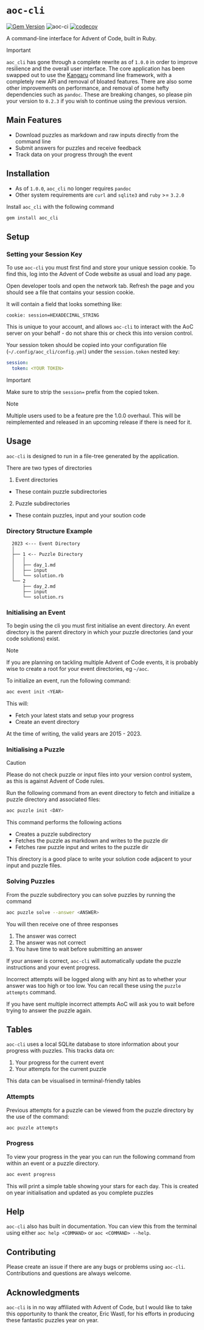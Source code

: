 # `aoc-cli`

[![Gem Version](https://badge.fury.io/rb/aoc_cli.svg)](https://badge.fury.io/rb/aoc_cli) ![aoc-ci](https://github.com/apexatoll/aoc-cli/actions/workflows/main.yml/badge.svg) [![codecov](https://codecov.io/gh/apexatoll/aoc-cli/graph/badge.svg?token=7R3GFUAXI5)](https://codecov.io/gh/apexatoll/aoc-cli)

A command-line interface for Advent of Code, built in Ruby.

> [!IMPORTANT]
> `aoc_cli` has gone through a complete rewrite as of `1.0.0` in order to improve resilience and the overall user interface.
> The core application has been swapped out to use the [Kangaru](https://github.com/apexatoll/kangaru) command line framework, with a completely new API and removal of bloated features.
> There are also some other improvements on performance, and removal of some hefty dependencies such as `pandoc`.
> These are breaking changes, so please pin your version to `0.2.3` if you wish to continue using the previous version.


## Main Features

- Download puzzles as markdown and raw inputs directly from the command line
- Submit answers for puzzles and receive feedback
- Track data on your progress through the event


## Installation

- As of `1.0.0`, `aoc_cli` no longer requires `pandoc`
- Other system requirements are `curl` and `sqlite3` and `ruby` >= `3.2.0`


Install `aoc_cli` with the following command

```bash
gem install aoc_cli
```


## Setup

### Setting your Session Key

To use `aoc-cli` you must first find and store your unique session cookie. To find this, log into the Advent of Code website as usual and load any page. 

Open developer tools and open the network tab. Refresh the page and you should see a file that contains your session cookie.

It will contain a field that looks something like:

```
cookie: session=HEXADECIMAL_STRING
```

This is unique to your account, and allows `aoc-cli` to interact with the AoC server on your behalf - do not share this or check this into version control.

Your session token should be copied into your configuration file (`~/.config/aoc_cli/config.yml`) under the `session.token` nested key:

```yaml
session:
  token: <YOUR TOKEN>
```

> [!IMPORTANT]
> Make sure to strip the `session=` prefix from the copied token.

> [!NOTE]
> Multiple users used to be a feature pre the 1.0.0 overhaul. This will be
> reimplemented and released in an upcoming release if there is need for it.


## Usage

`aoc-cli` is designed to run in a file-tree generated by the application. 

There are two types of directories

1. Event directories
- These contain puzzle subdirectories

2. Puzzle subdirectories
- These contain puzzles, input and your soution code

### Directory Structure Example

```
  2023 <--- Event Directory
  │     
  ├── 1 <-- Puzzle Directory
  │   │ 
  │   ├── day_1.md
  │   ├── input
  │   └── solution.rb
  └── 2
      ├── day_2.md
      ├── input
      └── solution.rs
```

### Initialising an Event

To begin using the cli you must first initialise an event directory. An event directory is the parent directory in which your puzzle directories (and your code solutions) exist.

> [!NOTE]
> If you are planning on tackling multiple Advent of Code events, it is probably wise to create a root for your event directories, eg `~/aoc`.

To initialize an event, run the following command:

```bash
aoc event init <YEAR>
```

This will:

- Fetch your latest stats and setup your progress
- Create an event directory

At the time of writing, the valid years are 2015 - 2023.


### Initialising a Puzzle

> [!CAUTION]
> Please do not check puzzle or input files into your version control system, as this is against Advent of Code rules.

Run the following command from an event directory to fetch and initialize a puzzle directory and associated files:

```bash
aoc puzzle init <DAY>
```

This command performs the following actions

- Creates a puzzle subdirectory
- Fetches the puzzle as markdown and writes to the puzzle dir
- Fetches raw puzzle input and writes to the puzzle dir

This directory is a good place to write your solution code adjacent to your input and puzzle files.


### Solving Puzzles

From the puzzle subdirectory you can solve puzzles by running the command 

```bash
aoc puzzle solve --answer <ANSWER>
```

You will then receive one of three responses

1. The answer was correct
2. The answer was not correct
3. You have time to wait before submitting an answer

If your answer is correct, `aoc-cli` will automatically update the puzzle instructions and your event progress. 

Incorrect attempts will be logged along with any hint as to whether your answer was too high or too low. You can recall these using the `puzzle attempts` command.

If you have sent multiple incorrect attempts AoC will ask you to wait before trying to answer the puzzle again.


## Tables

`aoc-cli` uses a local SQLite database to store information about your progress with puzzles. This tracks data on:

1. Your progress for the current event
1. Your attempts for the current puzzle

This data can be visualised in terminal-friendly tables


### Attempts

Previous attempts for a puzzle can be viewed from the puzzle directory by the use of the command:

```bash
aoc puzzle attempts
```

### Progress

To view your progress in the year you can run the following command from within an event or a puzzle directory.

```bash
aoc event progress
```

This will print a simple table showing your stars for each day. This is created on year initialisation and updated as you complete puzzles


## Help

`aoc-cli` also has built in documentation. You can view this from the terminal using either `aoc help <COMMAND>` or `aoc <COMMAND> --help`.


## Contributing

Please create an issue if there are any bugs or problems using `aoc-cli`. Contributions and questions are always welcome.


## Acknowledgments

`aoc-cli` is in no way affiliated with Advent of Code, but I would like to take this opportunity to thank the creator, Eric Wastl, for his efforts in producing these fantastic puzzles year on year.
